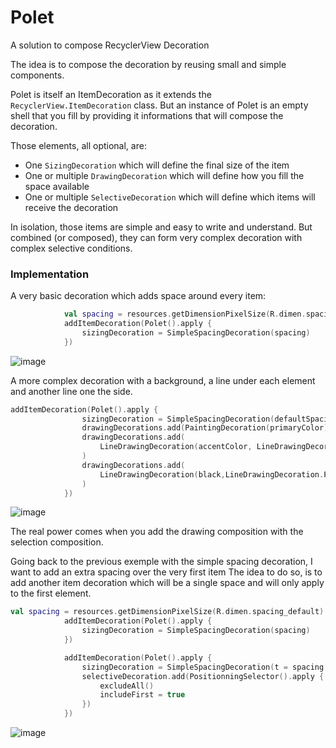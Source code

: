 # Polet
A solution to compose RecyclerView Decoration

The idea is to compose the decoration by reusing small and simple components.

Polet is itself an ItemDecoration as it extends the `RecyclerView.ItemDecoration` class. But an instance of Polet is an empty
shell that you fill by providing it informations that will compose the decoration.

Those elements, all optional, are: 
 - One `SizingDecoration` which will define the final size of the item
 - One or multiple `DrawingDecoration` which will define how you fill the space available
 - One or multiple `SelectiveDecoration` which will define which items will receive the decoration
 
In isolation, those items are simple and easy to write and understand. But combined (or composed), they can form very complex
decoration with complex selective conditions. 

### Implementation

A very basic decoration which adds space around every item: 

```kotlin
            val spacing = resources.getDimensionPixelSize(R.dimen.spacing_default)
            addItemDecoration(Polet().apply {
                sizingDecoration = SimpleSpacingDecoration(spacing)
            })
```

![image](https://image.noelshack.com/fichiers/2018/49/3/1544024014-simple-spacing.png)

A more complex decoration with a background, a line under each element and another line one the side.

```kotlin
addItemDecoration(Polet().apply {
                sizingDecoration = SimpleSpacingDecoration(defaultSpacing)
                drawingDecorations.add(PaintingDecoration(primaryColor))
                drawingDecorations.add(
                    LineDrawingDecoration(accentColor, LineDrawingDecoration.Position.right,defaultSpacing)
                )
                drawingDecorations.add(
                    LineDrawingDecoration(black,LineDrawingDecoration.Position.bottom, lineHeight)
                )
            })
```
![image](https://image.noelshack.com/fichiers/2018/49/3/1544024782-complex-decoration.png)

The real power comes when you add the drawing composition with the selection composition. 

Going back to the previous exemple with the simple spacing decoration, I want to add an extra spacing over the very first item
The idea to do so, is to add another item decoration which will be a single space and will only apply to the first element.

```kotlin
val spacing = resources.getDimensionPixelSize(R.dimen.spacing_default)
            addItemDecoration(Polet().apply {
                sizingDecoration = SimpleSpacingDecoration(spacing)
            })

            addItemDecoration(Polet().apply {
                sizingDecoration = SimpleSpacingDecoration(t = spacing * 3)
                selectiveDecoration.add(PositionningSelector().apply {
                    excludeAll()
                    includeFirst = true
                })
            })
```
![image](https://image.noelshack.com/fichiers/2018/49/3/1544026251-simple-spacing-with-etra-on-top.png)


